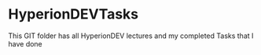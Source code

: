 # HyperionDEVTasks
This GIT folder has all HyperionDEV lectures and my completed Tasks that I have done
